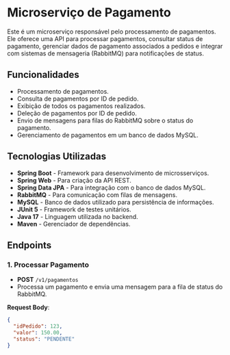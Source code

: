 # Microserviço de Pagamento

Este é um microserviço responsável pelo processamento de pagamentos. Ele oferece uma API para processar pagamentos, consultar status de pagamento, gerenciar dados de pagamento associados a pedidos e integrar com sistemas de mensageria (RabbitMQ) para notificações de status.

## Funcionalidades

- Processamento de pagamentos.
- Consulta de pagamentos por ID de pedido.
- Exibição de todos os pagamentos realizados.
- Deleção de pagamentos por ID de pedido.
- Envio de mensagens para filas do RabbitMQ sobre o status do pagamento.
- Gerenciamento de pagamentos em um banco de dados MySQL.

## Tecnologias Utilizadas

- **Spring Boot** - Framework para desenvolvimento de microsserviços.
- **Spring Web** - Para criação da API REST.
- **Spring Data JPA** - Para integração com o banco de dados MySQL.
- **RabbitMQ** - Para comunicação com filas de mensagens.
- **MySQL** - Banco de dados utilizado para persistência de informações.
- **JUnit 5** - Framework de testes unitários.
- **Java 17** - Linguagem utilizada no backend.
- **Maven** - Gerenciador de dependências.

## Endpoints

### 1. Processar Pagamento

- **POST** `/v1/pagamentos`
- Processa um pagamento e envia uma mensagem para a fila de status do RabbitMQ.

**Request Body**:
```json
{
  "idPedido": 123,
  "valor": 150.00,
  "status": "PENDENTE"
}
